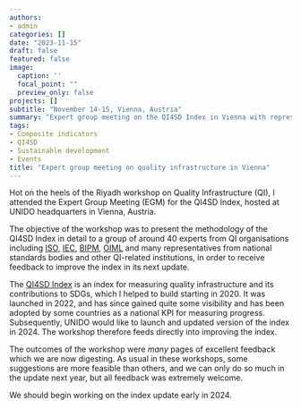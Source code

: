 ```yaml
---
authors:
- admin
categories: []
date: "2023-11-15"
draft: false
featured: false
image:
  caption: ''
  focal_point: ""
  preview_only: false
projects: []
subtitle: "November 14-15, Vienna, Austria"
summary: "Expert group meeting on the QI4SD Index in Vienna with representatives from INetQI organisations and national institutions."
tags:
- Composite indicators
- QI4SD
- Sustainable development
- Events
title: "Expert group meeting on quality infrastructure in Vienna"
---
```


Hot on the heels of the Riyadh workshop on Quality Infrastructure (QI), I attended the Expert Group Meeting (EGM) for the QI4SD Index, hosted at UNIDO headquarters in Vienna, Austria.

The objective of the workshop was to present the methodology of the QI4SD Index in detail to a group of around 40 experts from QI organisations including [ISO](https://www.iso.org/home.html), [IEC](https://www.iec.ch/homepage), [BIPM](https://www.bipm.org/en/committees/cc/ccauv), [OIML](https://www.oiml.org/en/front-page) and many representatives from national standards bodies and other QI-related institutions, in order to receive feedback to improve the index in its next update.

The [QI4SD Index](https://hub.unido.org/qi4sd/) is an index for measuring quality infrastructure and its contributions to SDGs, which I helped to build starting in 2020. It was launched in 2022, and has since gained quite some visibility and has been adopted by some countries as a national KPI for measuring progress. Subsequently, UNIDO would like to launch and updated version of the index in 2024. The workshop therefore feeds directly into improving the index.

The outcomes of the workshop were *many* pages of excellent feedback which we are now digesting. As usual in these workshops, some suggestions are more feasible than others, and we can only do so much in the update next year, but all feedback was extremely welcome.

We should begin working on the index update early in 2024.
